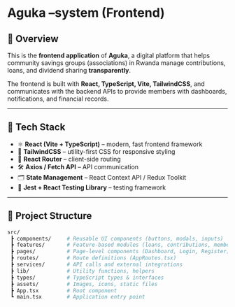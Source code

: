 # Aguka –system (Frontend)

## 📌 Overview

This is the **frontend application** of **Aguka**, a digital platform that helps community savings groups (associations) in Rwanda manage contributions, loans, and dividend sharing **transparently**.

The frontend is built with **React, TypeScript, Vite, TailwindCSS**, and communicates with the backend APIs to provide members with dashboards, notifications, and financial records.

---

## 🚀 Tech Stack

- ⚛️ **React (Vite + TypeScript)** – modern, fast frontend framework
- 🎨 **TailwindCSS** – utility-first CSS for responsive styling
- 🔗 **React Router** – client-side routing
- 🛠 **Axios / Fetch API** – API communication
- 🗂 **State Management** – React Context API / Redux Toolkit
- 🧪 **Jest + React Testing Library** – testing framework

---

## 📂 Project Structure

```bash
src/
 ┣ components/     # Reusable UI components (buttons, modals, inputs)
 ┣ features/       # Feature-based modules (loans, contributions, members)
 ┣ pages/          # Page-level components (Dashboard, Login, Register)
 ┣ routes/         # Route definitions (AppRoutes.tsx)
 ┣ services/       # API calls and external integrations
 ┣ lib/            # Utility functions, helpers
 ┣ types/          # TypeScript types & interfaces
 ┣ assets/         # Images, icons, static files
 ┣ App.tsx         # Root component
 ┗ main.tsx        # Application entry point
```
